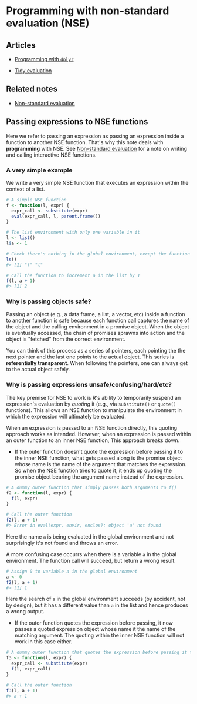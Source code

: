 # Programming with non-standard evaluation (NSE)

## Articles

* [Programming with `dplyr`][1]

* [Tidy evaluation][2]

## Related notes

* [Non-standard evaluation](nse.md)

## Passing expressions to NSE functions

Here we refer to passing an expression as passing an expression inside
a function to another NSE function. That's why this note deals with
**programming** with NSE. See [Non-standard evaluation](nse.md) for a note on
writing and calling interactive NSE functions.

### A very simple example

We write a very simple NSE function that executes an expression within the
context of a list.

``` r
# A simple NSE function
f <- function(l, expr) {
  expr_call <- substitute(expr)
  eval(expr_call, l, parent.frame())
}

# The list environment with only one variable in it
l <- list()
l$a <- 1

# Check there's nothing in the global environment, except the function and the list
ls()
#> [1] "f" "l"

# Call the function to increment a in the list by 1
f(l, a + 1)
#> [1] 2
```

### Why is passing objects safe?

Passing an object (e.g., a data frame, a list, a vector, etc) inside a function
to another function is safe because each function call captures the name of
the object and the calling environment in a promise object. When the object is
eventually accessed, the chain of promises sprawns into action and the object is
"fetched" from the correct environment.

You can think of this process as a series of pointers, each pointing the the
next pointer and the last one points to the actual object. This series is
**referentially transparent**. When following the pointers, one can always get
to the actual object safely.

### Why is passing expressions unsafe/confusing/hard/etc?

The key premise for NSE to work is R's ability to temporarily suspend an
expression's evaluation by *quoting* it (e.g., via `substitute()` or `quote()`
functions). This allows an NSE function to manipulate the environment in which
the expression will ultimately be evaluated.

When an expression is passed to an NSE function directly, this quoting approach
works as intended. However, when an expression is passed within an outer
function to an inner NSE function, This approach breaks down.

* If the outer function doesn't quote the expression before passing it to the
inner NSE function, what gets passed along is the promise object whose name is
the name of the argument that matches the expression. So when the NSE function
tries to quote it, it ends up quoting the promise object bearing the argument
name instead of the expression.

``` r
# A dummy outer function that simply passes both arguments to f()
f2 <- function(l, expr) {
  f(l, expr)
}

# Call the outer function
f2(l, a + 1)
#> Error in eval(expr, envir, enclos): object 'a' not found
```

Here the name `a` is being evaluated in the global environment and not
surprisingly it's not found and throws an error.

A more confusing case occurrs when there is a variable `a` in the global
environment. The function call will succeed, but return a wrong result.

``` r
# Assign 0 to variable a in the global environment
a <- 0
f2(l, a + 1)
#> [1] 1
```

Here the search of `a` in the global environment succeeds (by accident, not by
design), but it has a different value than `a` in the list and hence produces a
wrong output.

* If the outer function quotes the expression before passing, it now passes a
quoted expression object whose name it the name of the matching argument. The
quoting within the inner NSE function will not work in this case either.

``` r
# A dummy outer function that quotes the expression before passing it to f()
f3 <- function(l, expr) {
  expr_call <- substitute(expr)
  f(l, expr_call)
}

# Call the outer function
f3(l, a + 1)
#> a + 1
```

[1]: http://dplyr.tidyverse.org/articles/programming.html
[2]: http://rlang.tidyverse.org/articles/tidy-evaluation.html
